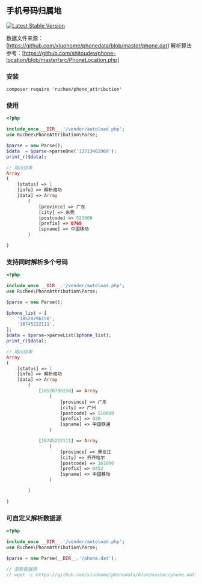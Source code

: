 ## 手机号码归属地
[![Latest Stable Version](https://img.shields.io/packagist/v/ruchee/phone_attribution.svg)](https://packagist.org/packages/ruchee/phone_attribution)

数据文件来源：[https://github.com/xluohome/phonedata/blob/master/phone.dat]
解析算法参考：[https://github.com/shitoudev/phone-location/blob/master/src/PhoneLocation.php]

### 安装
```
composer require 'ruchee/phone_attribution'
```

### 使用
```php
<?php

include_once __DIR__.'/vendor/autoload.php';
use Ruchee\PhoneAttribution\Parse;

$parse = new Parse();
$data  = $parse->parseOne('13713462969');
print_r($data);

// 输出结果
Array
(
    [status] => 1
    [info] => 解析成功
    [data] => Array
        (
            [province] => 广东
            [city] => 东莞
            [postcode] => 523000
            [prefix] => 0769
            [spname] => 中国移动
        )

)
```

### 支持同时解析多个号码
```php
<?php

include_once __DIR__.'/vendor/autoload.php';
use Ruchee\PhoneAttribution\Parse;

$parse = new Parse();

$phone_list = [
    '18520796150',
    '18745222111',
];
$data = $parse->parseList($phone_list);
print_r($data);

// 输出结果
Array
(
    [status] => 1
    [info] => 解析成功
    [data] => Array
        (
            [18520796150] => Array
                (
                    [province] => 广东
                    [city] => 广州
                    [postcode] => 510000
                    [prefix] => 020
                    [spname] => 中国联通
                )

            [18745222111] => Array
                (
                    [province] => 黑龙江
                    [city] => 齐齐哈尔
                    [postcode] => 161000
                    [prefix] => 0452
                    [spname] => 中国移动
                )

        )

)
```

### 可自定义解析数据源
```php
<?php

include_once __DIR__.'/vendor/autoload.php';
use Ruchee\PhoneAttribution\Parse;

$parse = new Parse(__DIR__.'/phone.dat');

// 更新数据源
// wget -c https://github.com/xluohome/phonedata/blob/master/phone.dat?raw=true -O phone.dat
```
